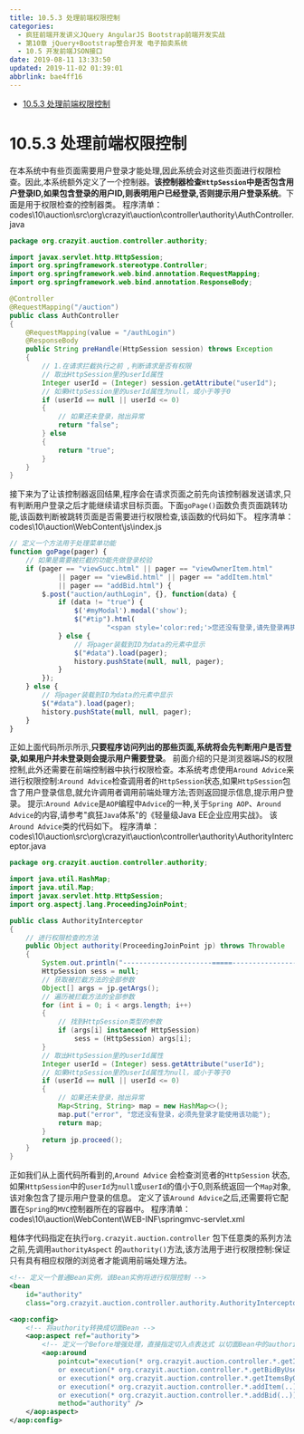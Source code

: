 ```yaml
---
title: 10.5.3 处理前端权限控制
categories: 
  - 疯狂前端开发讲义JQuery AngularJS Bootstrap前端开发实战
  - 第10章 jQuery+Bootstrap整合开发 电子拍卖系统
  - 10.5 开发前端JSON接口
date: 2019-08-11 13:33:50
updated: 2019-11-02 01:39:01
abbrlink: bae4ff16
---
```

- [10.5.3 处理前端权限控制](/ReadingNotes/bae4ff16/#10-5-3-处理前端权限控制)

<!--more-->
<script src="https://cdn.bootcss.com/jquery/3.4.0/jquery.slim.min.js"></script>
<script>$(document).ready(function () {$(".post-body > ul:nth-child(1)").hide();});</script>

<!--end-->
# 10.5.3 处理前端权限控制 #
在本系统中有些页面需要用户登录才能处理,因此系统会对这些页面进行权限检查。因此,本系统额外定义了一个控制器。**该控制器检查`HttpSession`中是否包含用户登录ID,如果包含登录的用户ID,则表明用户已经登录,否则提示用户登录系统**。下面是用于权限检查的控制器类。
程序清单：codes\10\auction\src\org\crazyit\auction\controller\authority\AuthController.java
```java
package org.crazyit.auction.controller.authority;

import javax.servlet.http.HttpSession;
import org.springframework.stereotype.Controller;
import org.springframework.web.bind.annotation.RequestMapping;
import org.springframework.web.bind.annotation.ResponseBody;

@Controller
@RequestMapping("/auction")
public class AuthController
{
    @RequestMapping(value = "/authLogin")
    @ResponseBody
    public String preHandle(HttpSession session) throws Exception
    {
        // 1.在请求拦截执行之前 ,判断请求是否有权限
        // 取出HttpSession里的userId属性
        Integer userId = (Integer) session.getAttribute("userId");
        // 如果HttpSession里的userId属性为null，或小于等于0
        if (userId == null || userId <= 0)
        {
            // 如果还未登录，抛出异常
            return "false";
        } else
        {
            return "true";
        }
    }
}
```
接下来为了让该控制器返回结果,程序会在请求页面之前先向该控制器发送请求,只有判断用户登录之后才能继续请求目标页面。下面`goPage()`函数负责页面跳转功能,该函数判断被跳转页面是否需要进行权限检查,该函数的代码如下。
程序清单：codes\10\auction\WebContent\js\index.js
```javascript
// 定义一个方法用于处理菜单功能 
function goPage(pager) {
    // 如果是需要被拦截的功能先做登录校验
    if (pager == "viewSucc.html" || pager == "viewOwnerItem.html"
            || pager == "viewBid.html" || pager == "addItem.html"
            || pager == "addBid.html") {
        $.post("auction/authLogin", {}, function(data) {
            if (data != "true") {
                $('#myModal').modal('show');
                $("#tip").html(
                        "<span style='color:red;'>您还没有登录,请先登录再执行该操作</span>");
            } else {
                // 将pager装载到ID为data的元素中显示
                $("#data").load(pager);
                history.pushState(null, null, pager);
            }
        });
    } else {
        // 将pager装载到ID为data的元素中显示
        $("#data").load(pager);
        history.pushState(null, null, pager);
    }
}
```
正如上面代码所示所示,**只要程序访问列出的那些页面,系统将会先判断用户是否登录,如果用户并未登录则会提示用户需要登录**。
前面介绍的只是浏览器端JS的权限控制,此外还需要在前端控制器中执行权限检查。本系统考虑使用`Around Advice`来进行权限控制:`Around Advice`检查调用者的`HttpSession`状态,如果`HttpSession`包含了用户登录信息,就允许调用者调用前端处理方法;否则返回提示信息,提示用户登录。
提示:`Around Advice`是`AOP`编程中`Advice`的一种,关于`Spring AOP`、`Around Advice`的内容,请参考"疯狂`Java`体系"的《轻量级Java EE企业应用实战》。
该`Around Advice`类的代码如下。
程序清单：codes\10\auction\src\org\crazyit\auction\controller\authority\AuthorityInterceptor.java
```java
package org.crazyit.auction.controller.authority;

import java.util.HashMap;
import java.util.Map;
import javax.servlet.http.HttpSession;
import org.aspectj.lang.ProceedingJoinPoint;

public class AuthorityInterceptor
{
    // 进行权限检查的方法
    public Object authority(ProceedingJoinPoint jp) throws Throwable
    {
        System.out.println("----------------------=====--------------------");
        HttpSession sess = null;
        // 获取被拦截方法的全部参数
        Object[] args = jp.getArgs();
        // 遍历被拦截方法的全部参数
        for (int i = 0; i < args.length; i++)
        {
            // 找到HttpSession类型的参数
            if (args[i] instanceof HttpSession)
                sess = (HttpSession) args[i];
        }
        // 取出HttpSession里的userId属性
        Integer userId = (Integer) sess.getAttribute("userId");
        // 如果HttpSession里的userId属性为null，或小于等于0
        if (userId == null || userId <= 0)
        {
            // 如果还未登录，抛出异常
            Map<String, String> map = new HashMap<>();
            map.put("error", "您还没有登录，必须先登录才能使用该功能");
            return map;
        }
        return jp.proceed();
    }
}

```
正如我们从上面代码所看到的,`Around Advice` 会检查浏览者的`HttpSession` 状态,如果`HttpSession`中的`userId`为`null`或`userId`的值小于0,则系统返回一个`Map`对象,该对象包含了提示用户登录的信息。
定义了该`Around Advice`之后,还需要将它配置在`Spring`的`MVC`控制器所在的容器中。
程序清单：codes\10\auction\WebContent\WEB-INF\springmvc-servlet.xml

粗体字代码指定在执行`org.crazyit.auction.controller` 包下任意类的系列方法之前,先调用`authorityAspect` 的`authority()`方法,该方法用于进行权限控制:保证只有具有相应权限的浏览者才能调用前端处理方法。
```xml
<!-- 定义一个普通Bean实例，该Bean实例将进行权限控制 -->
<bean
    id="authority"
    class="org.crazyit.auction.controller.authority.AuthorityInterceptor" />

<aop:config>
    <!-- 将authority转换成切面Bean -->
    <aop:aspect ref="authority">
        <!-- 定义一个Before增强处理，直接指定切入点表达式 以切面Bean中的authority()方法作为增强处理方法 -->
        <aop:around
            pointcut="execution(* org.crazyit.auction.controller.*.getItemByWiner(..))
			or execution(* org.crazyit.auction.controller.*.getBidByUser(..))
			or execution(* org.crazyit.auction.controller.*.getItemsByOwner(..))
			or execution(* org.crazyit.auction.controller.*.addItem(..))
			or execution(* org.crazyit.auction.controller.*.addBid(..))"
            method="authority" />
    </aop:aspect>
</aop:config>
```

